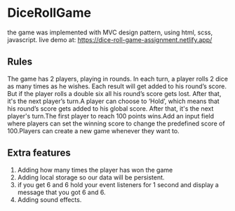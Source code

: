 # DiceRollGame
the game was implemented with MVC design pattern, using html, scss, javascript.
live demo at: https://dice-roll-game-assignment.netlify.app/

Rules
-----
The game has 2 players, playing in rounds. In each turn, a player rolls 2 dice as many times as he wishes.
Each result will get added to his round’s score. But if the player rolls a double six all his round’s score gets lost.
After that, it's the next player’s turn.A player can choose to ‘Hold’, which means that his round’s score gets added to his global score.
After that, it's the next player's turn.The first player to reach 100 points wins.Add an input field where players can set the winning
score to change the predefined score of 100.Players can create a new game whenever they want to.

Extra features
--------------
1. Adding how many times the player has won the game
2. Adding local storage so our data will be persistent.
3. if you get 6 and 6 hold your event listeners for 1 second and display a message that you got 6 and 6.
4. Adding sound effects.

